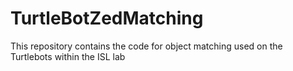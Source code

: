 # TurtleBotZedMatching
This repository contains the code for object matching used on the Turtlebots within the ISL lab
